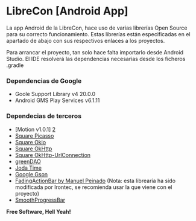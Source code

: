 # LibreCon [Android App]

La app Android de la LibreCon, hace uso de varias librerías Open Source para su correcto funcionamiento. Estas librerías están especificadas en el apartado de abajo con sus respectivos enlaces a los proyectos.

Para arrancar el proyecto, tan solo hace falta importarlo desde Android Studio. El IDE resolverá las dependencias necesarias desde los ficheros .gradle

### Dependencias de Google
- Goole Support Library v4 20.0.0
- Android GMS Play Services v6.1.11

### Dependecias de terceros
- [Motion v1.0.1] [2]
- [Square Picasso][3]
- [Square Okio][4]
- [Square OkHttp][5]
- [Square OkHttp-UrlConnection][5]
- [greenDAO][6]
- [Joda Time][7]
- [Google Gson][8]
- [FadingActionBar by Manuel Peinado][9] (Nota: esta librearía ha sido modificada por Irontec, se recomienda usar la que viene con el proyecto)
- [SmoothProgressBar][10]

**Free Software, Hell Yeah!**

[2]:https://github.com/nvanbenschoten/motion
[3]:http://square.github.io/picasso/
[4]:https://github.com/square/okio
[5]:http://square.github.io/okhttp/
[6]:http://greendao-orm.com/
[7]:http://www.joda.org/joda-time/
[8]:https://code.google.com/p/google-gson/
[9]:https://github.com/ManuelPeinado/FadingActionBar
[10]:https://github.com/castorflex/SmoothProgressBar
